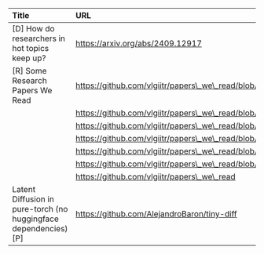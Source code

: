 | Title                                                            | URL                                                                                          |   Score | Date                |
|:-----------------------------------------------------------------|:---------------------------------------------------------------------------------------------|--------:|:--------------------|
| [D] How do researchers in hot topics keep up?                    | https://arxiv.org/abs/2409.12917                                                             |     185 | 2024-09-21 09:19:17 |
| [R] Some Research Papers We Read                                 | https://github.com/vlgiitr/papers\_we\_read/blob/master/summaries/DreamBooth.md              |      51 | 2024-09-20 04:59:08 |
|                                                                  | https://github.com/vlgiitr/papers\_we\_read/blob/master/summaries/Segment\_Anything.md       |         |                     |
|                                                                  | https://github.com/vlgiitr/papers\_we\_read/blob/master/summaries/Textual\_inversion.md      |         |                     |
|                                                                  | https://github.com/vlgiitr/papers\_we\_read/blob/master/summaries/imagen.md                  |         |                     |
|                                                                  | https://github.com/vlgiitr/papers\_we\_read/blob/master/summaries/Vision\_Transformer.md     |         |                     |
|                                                                  | https://github.com/vlgiitr/papers\_we\_read/blob/master/summaries/Big\_Bird\_Transformers.md |         |                     |
|                                                                  | https://github.com/vlgiitr/papers\_we\_read                                                  |         |                     |
| Latent Diffusion in pure-torch (no huggingface dependencies) [P] | https://github.com/AlejandroBaron/tiny-diff                                                  |      32 | 2024-09-21 07:44:01 |